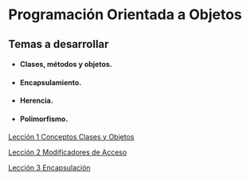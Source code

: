 # Programación Orientada a Objetos
## Temas a desarrollar
- #### Clases, métodos y objetos.
- #### Encapsulamiento.
- #### Herencia.
- #### Polimorfismo.

[Lección 1 Conceptos Clases y Objetos](Leccion01/README.md)

[Lección 2 Modificadores de Acceso](Leccion02/README.md)

[Lección 3 Encapsulación](Leccion03/README.md)
